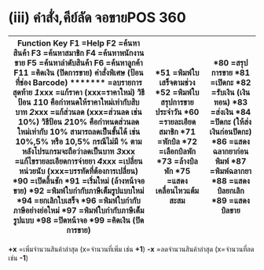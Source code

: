# (iii)    คำสั่ง,คีย์ลัด จอขายPOS  360

**Function Key** **F1** =Help **F2** =ค้นหาสินค้า **F3** =ค้นหาสมาชิก **F4** =ค้นหาพนักงานขาย **F5** =ค้นหาลำดับสินค้า **F6** =ค้นหาลูกค้า **F11** =คิดเงิน (ปิดการขาย) **คำสั่งพิเศษ (ป้อนที่ช่อง Barcode)** ******* =ลบรายการสุดท้าย ***1*xxx** =แก้ราคา (xxx=ราคาใหม่) วิธีป้อน ***1*10** คือกำหนดให้ราคาใหม่เท่ากับสิบบาท ***2*xxx** =แก้ส่วนลด (xxx=ส่วนลด เช่น 10%) วิธีป้อน ***2*10%** คือกำหนดส่วนลดใหม่เท่ากับ 10% สามารถลดเป็นขั้นได้ เช่น 10%,5% หรือ 10,5% กรณีไม่มี % ตามหลังโปรแกรมจะถือว่าลดเป็นบาท ***3*xxx** =แก้ไขรายละเอียดการจ่ายยา ***4*xxx** =เปลี่ยนหน่วยนับ (xxx=บรรทัดที่ต้องการเปลี่ยน)  ***90** =เปิดลิ้นชัก ***91** =เริ่มใหม่ (ล้างหน้าจอขาย) ***92** =พิมพ์ใบกำกับภาษีเต็มรูปแบบใหม่ ***94** =ยกเลิกใบเสร็จ ***96** =พิมพ์ใบกำกับภาษีอย่างย่อใหม่ ***97** =พิมพ์ใบกำกับภาษีเต็มรูปแบบ ***98** =ปิดหน้าจอ ***99** =คิดเงิน (ปิดการขาย) | ***51** =พิมพ์ใบเสร็จตามช่วง ***52** =พิมพ์ใบสรุปการขายประจำวัน ***60** =รายละเอียดสมาชิก ***71** =พักบิล ***72** =เลือกบิลพัก ***73** =ล้างบิลพัก ***75** =แสดงเคลื่อนไหวแต้มสะสม | ***80** =สรุปการขาย ***81** =เปิดกะ ***82** =รับเงิน (เงินทอน) ***83** =ส่งเงิน ***84** =ปิดกะ (ให้ส่งเงินก่อนปิดกะ) ***86** =แสดงฉลากยาก่อนพิมพ์ ***87** =พิมพ์ฉลากยา ***88** =แสดงบิลยกเลิก ***89** =แสดงบิลขาย  
---|---|---  
**+x** =เพิ่มจำนวนสินค้าล่าสุด (x=จำนวนที่เพิ่ม เช่น **+1**) **-x**
=ลดจำนวนสินค้าล่าสุด (x=จำนวนที่ลด เช่น **-1**)

